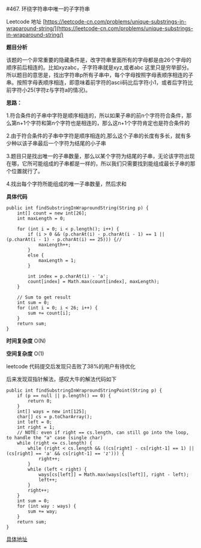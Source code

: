#467. 环绕字符串中唯一的子字符串

Leetcode 地址 [https://leetcode-cn.com/problems/unique-substrings-in-wraparound-string/](https://leetcode-cn.com/problems/unique-substrings-in-wraparound-string/)

**题目分析**

该题的一个非常重要的隐藏条件是，改字符串里面所有的字母都是由26个字母的顺序前后相连的。比如xyzabc，子字符串就是xyz,或者abc 这里只是穷举部分。所以题目的意思是，找出字符串p所有子串中，每个字母按照字母表顺序相连的子串。按照字母表顺序相连，即意味着前字符的ascii码比后字符小1，或者后字符比前字符小25(字符z与字符a的情况)。

**思路：** 

1.符合条件的子串中字符是顺序相连的，所以如果子串的前n个字符符合条件，那么第n+1个字符和第n个字符也是相连的，那么这n+1个字符肯定也是符合条件的

2.由于符合条件的子串中字符是顺序相连的,那么这个子串的长度有多长，就有多少种以该子串最后一个字符为结尾的小子串

3.题目只是找出唯一的子串数量，那么以某个字符为结尾的子串，无论该字符出现在哪，它所可能组成的子串都是一样的，所以我们只需要找到能组成最长子串的那个位置就行了。

4.找出每个字符所能组成的唯一子串数量，然后求和

**具体代码**

```
public int findSubstringInWraproundString(String p) {
    int[] count = new int[26];
    int maxLength = 0;

    for (int i = 0; i < p.length(); i++) {
        if (i > 0 && (p.charAt(i) - p.charAt(i - 1) == 1 || (p.charAt(i - 1) - p.charAt(i) == 25))) {//
            maxLength++;
        }
        else {
            maxLength = 1;
        }
		 
        int index = p.charAt(i) - 'a';
        count[index] = Math.max(count[index], maxLength);
    }

    // Sum to get result
    int sum = 0;
    for (int i = 0; i < 26; i++) {
        sum += count[i];
    }
    return sum;
}

```
**时间复杂度** O(N) 

**空间复杂度** O(1)

leetcode 代码提交后发现只击败了38%的用户有待优化

后来发现双指针解法，感叹大牛的解法代码如下

```
public int findSubstringInWraproundStringPoint(String p) {
    if (p == null || p.length() == 0) {
        return 0;
    }
    int[] ways = new int[125];
    char[] cs = p.toCharArray();
    int left = 0;
    int right = 1;
    // NOTE: even if right == cs.length, can still go into the loop, to handle the "a" case (single char)
    while (right <= cs.length) {
        while (right < cs.length && ((cs[right] - cs[right-1] == 1) || (cs[right] == 'a' && cs[right-1] == 'z'))) {
            right++;
        }
        while (left < right) {
            ways[cs[left]] = Math.max(ways[cs[left]], right - left);
            left++;
        }
        right++;
    }
    int sum = 0;
    for (int way : ways) {
        sum += way;
    }
    return sum;
}

```
[具体地址](https://leetcode.com/problems/unique-substrings-in-wraparound-string/discuss/95440/Two-pointers-Java-solution-beats-100)


